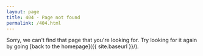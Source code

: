 ```yaml
---
layout: page
title: 404 - Page not found
permalink: /404.html
---
```


Sorry, we can't find that page that you're looking for. Try looking for it again by going [back to the homepage]({{ site.baseurl }}/).
